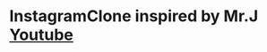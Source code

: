 # InstagramClone inspired by Mr.J [Youtube](https://www.youtube.com/channel/UC07K1c4xgD6x21Lak4wVuiA)
